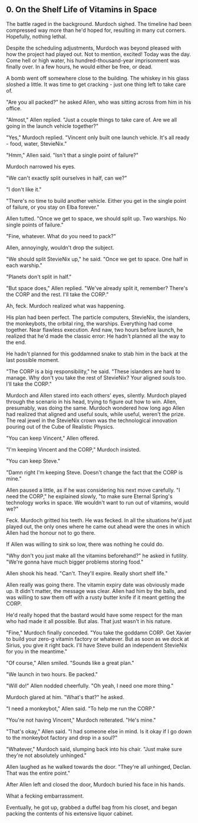 ## 0. On the Shelf Life of Vitamins in Space

The battle raged in the background. Murdoch sighed. The timeline had been compressed way more than he'd hoped for, resulting in many cut corners. Hopefully, nothing lethal.

Despite the scheduling adjustments, Murdoch was beyond pleased with how the project had played out. Not to mention, excited! Today was the day. Come hell or high water, his hundred-thousand-year imprisonment was finally over. In a few hours, he would either be free, or dead.

A bomb went off somewhere close to the building. The whiskey in his glass sloshed a little. It was time to get cracking - just one thing left to take care of.

"Are you all packed?" he asked Allen, who was sitting across from him in his office.

"Almost," Allen replied. "Just a couple things to take care of. Are we all going in the launch vehicle together?"

"Yes," Murdoch replied. "Vincent only built one launch vehicle. It's all ready - food, water, StevieNix."

"Hmm," Allen said. "Isn't that a single point of failure?"

Murdoch narrowed his eyes.

"We can't exactly split ourselves in half, can we?"

"I don't like it."

"There's no time to build another vehicle. Either you get in the single point of failure, or you stay on Elba forever."

Allen tutted. "Once we get to space, we should split up. Two warships. No single points of failure."

"Fine, whatever. What do you need to pack?"

Allen, annoyingly, wouldn't drop the subject.

"We should split StevieNix up," he said. "Once we get to space. One half in each warship."

"Planets don't split in half."

"But space does," Allen replied. "We've already split it, remember? There's the CORP and the rest. I'll take the CORP."

Ah, feck. Murdoch realized what was happening.

His plan had been perfect. The particle computers, StevieNix, the islanders, the monkeybots, the orbital ring, the warships. Everything had come together. Near flawless execution. And naw, two hours before launch, he realized that he'd made the classic error: He hadn't planned all the way to the end.

He hadn't planned for this goddamned snake to stab him in the back at the last possible moment.

"The CORP is a big responsibility," he said. "These islanders are hard to manage. Why don't you take the rest of StevieNix? Your aligned souls too. I'll take the CORP."

Murdoch and Allen stared into each others' eyes, silently. Murdoch played through the scenario in his head, trying to figure out how to win. Allen, presumably, was doing the same. Murdoch wondered how long ago Allen had realized that aligned and useful souls, while useful, weren't the prize. The real jewel in the StevieNix crown was the technological innovation pouring out of the Cube of Realistic Physics.

"You can keep Vincent," Allen offered.

"I'm keeping Vincent and the CORP," Murdoch insisted.

"You can keep Steve."

"Damn right I'm keeping Steve. Doesn't change the fact that the CORP is mine."

Allen paused a little, as if he was considering his next move carefully. "I need the CORP," he explained slowly, "to make sure Eternal Spring's technology works in space. We wouldn't want to run out of vitamins, would we?"

Feck. Murdoch gritted his teeth. He was fecked. In all the situations he'd just played out, the only ones where he came out ahead were the ones in which Allen had the honour not to go there.

If Allen was willing to sink so low, there was nothing he could do.

"Why don't you just make all the vitamins beforehand?" he asked in futility. "We're gonna have much bigger problems storing food."

Allen shook his head. "Can't. They'll expire. Really short shelf life."

Allen really was going there. The vitamin expiry date was obviously made up. It didn't matter, the message was clear. Allen had him by the balls, and was willing to saw them off with a rusty butter knife if it meant getting the CORP.

He'd really hoped that the bastard would have some respect for the man who had made it all possible. But alas. That just wasn't in his nature.

"Fine," Murdoch finally conceded. "You take the goddamn CORP. Get Xavier to build your zero-g vitamin factory or whatever. But as soon as we dock at Sirius, you give it right back. I'll have Steve build an independent StevieNix for you in the meantime."

"Of course," Allen smiled. "Sounds like a great plan."

"We launch in two hours. Be packed."

"Will do!" Allen nodded cheerfully. "Oh yeah, I need one more thing."

Murdoch glared at him. "What's that?" he asked.

"I need a monkeybot," Allen said. "To help me run the CORP."

"You're not having Vincent," Murdoch reiterated. "He's mine."

"That's okay," Allen said. "I had someone else in mind. Is it okay if I go down to the monkeybot factory and drop in a soul?"

"Whatever," Murdoch said, slumping back into his chair. "Just make sure they're not absolutely unhinged."

Allen laughed as he walked towards the door. "They're all unhinged, Declan. That was the entire point."

After Allen left and closed the door, Murdoch buried his face in his hands.

What a fecking embarrassment.

Eventually, he got up, grabbed a duffel bag from his closet, and began packing the contents of his extensive liquor cabinet.
